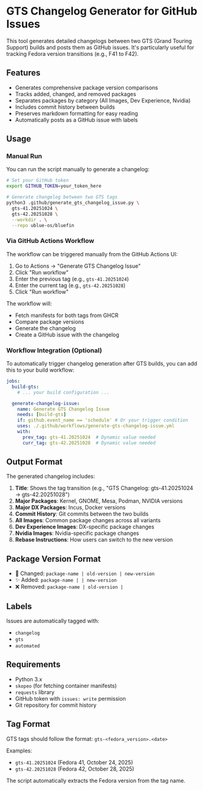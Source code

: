 # GTS Changelog Generator for GitHub Issues

This tool generates detailed changelogs between two GTS (Grand Touring Support) builds and posts them as GitHub issues. It's particularly useful for tracking Fedora version transitions (e.g., F41 to F42).

## Features

- Generates comprehensive package version comparisons
- Tracks added, changed, and removed packages
- Separates packages by category (All Images, Dev Experience, Nvidia)
- Includes commit history between builds
- Preserves markdown formatting for easy reading
- Automatically posts as a GitHub issue with labels

## Usage

### Manual Run

You can run the script manually to generate a changelog:

```bash
# Set your GitHub token
export GITHUB_TOKEN=your_token_here

# Generate changelog between two GTS tags
python3 .github/generate_gts_changelog_issue.py \
  gts-41.20251024 \
  gts-42.20251028 \
  --workdir . \
  --repo ublue-os/bluefin
```

### Via GitHub Actions Workflow

The workflow can be triggered manually from the GitHub Actions UI:

1. Go to Actions → "Generate GTS Changelog Issue"
2. Click "Run workflow"
3. Enter the previous tag (e.g., `gts-41.20251024`)
4. Enter the current tag (e.g., `gts-42.20251028`)
5. Click "Run workflow"

The workflow will:
- Fetch manifests for both tags from GHCR
- Compare package versions
- Generate the changelog
- Create a GitHub issue with the changelog

### Workflow Integration (Optional)

To automatically trigger changelog generation after GTS builds, you can add this to your build workflow:

```yaml
jobs:
  build-gts:
    # ... your build configuration ...

  generate-changelog-issue:
    name: Generate GTS Changelog Issue
    needs: [build-gts]
    if: github.event_name == 'schedule' # Or your trigger condition
    uses: ./.github/workflows/generate-gts-changelog-issue.yml
    with:
      prev_tag: gts-41.20251024  # Dynamic value needed
      curr_tag: gts-42.20251028  # Dynamic value needed
```

## Output Format

The generated changelog includes:

1. **Title**: Shows the tag transition (e.g., "GTS Changelog: gts-41.20251024 → gts-42.20251028")
2. **Major Packages**: Kernel, GNOME, Mesa, Podman, NVIDIA versions
3. **Major DX Packages**: Incus, Docker versions
4. **Commit History**: Git commits between the two builds
5. **All Images**: Common package changes across all variants
6. **Dev Experience Images**: DX-specific package changes
7. **Nvidia Images**: Nvidia-specific package changes
8. **Rebase Instructions**: How users can switch to the new version

## Package Version Format

- 🔄 Changed: `package-name | old-version | new-version`
- ✨ Added: `package-name | | new-version`
- ❌ Removed: `package-name | old-version | `

## Labels

Issues are automatically tagged with:
- `changelog`
- `gts`
- `automated`

## Requirements

- Python 3.x
- `skopeo` (for fetching container manifests)
- `requests` library
- GitHub token with `issues: write` permission
- Git repository for commit history

## Tag Format

GTS tags should follow the format: `gts-<fedora_version>.<date>`

Examples:
- `gts-41.20251024` (Fedora 41, October 24, 2025)
- `gts-42.20251028` (Fedora 42, October 28, 2025)

The script automatically extracts the Fedora version from the tag name.
